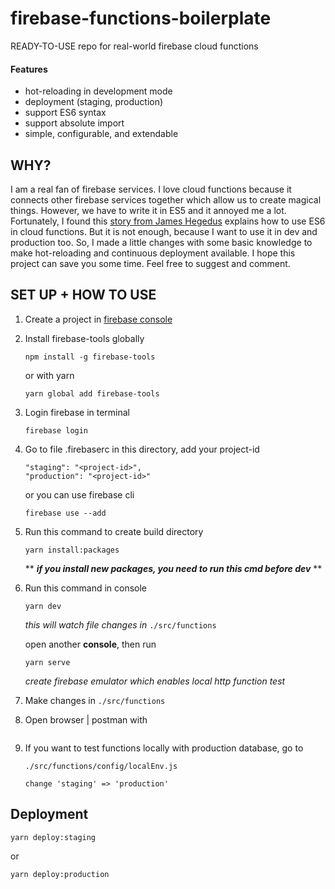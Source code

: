 # firebase-functions-boilerplate

READY-TO-USE repo for real-world firebase cloud functions

#### Features
- hot-reloading in development mode
- deployment (staging, production)
- support ES6 syntax
- support absolute import
- simple, configurable, and extendable

## WHY?
I am a real fan of firebase services. I love cloud functions because it connects other firebase services together which allow us 
to create magical things. However, we have to write it in ES5 and it annoyed me a lot. Fortunately, I found this [story from James Hegedus](https://codeburst.io/es6-in-cloud-functions-for-firebase-2-415d15205468) explains
how to use ES6 in cloud functions. But it is not enough, because I want to use it in dev and production too. So, I made a little changes with
some basic knowledge to make hot-reloading and continuous deployment available. I hope this project can save you some time. Feel free to suggest and comment.

## SET UP + HOW TO USE
1. Create a project in [firebase console](https://firebase.google.com/)
2. Install firebase-tools globally

    ```
    npm install -g firebase-tools 
    ```
    or with yarn
    ```
    yarn global add firebase-tools
    ```
3. Login firebase in terminal
    ```
    firebase login
    ```
4. Go to file .firebaserc in this directory, add your project-id
    ```
    "staging": "<project-id>",
    "production": "<project-id>"
    ```
    or you can use firebase cli
    ```
    firebase use --add
    ```
5. Run this command to create build directory
    ```
    yarn install:packages
    ```
    \** ***if you install new packages, you need to run this cmd before dev*** **
6. Run this command in console
    ```
    yarn dev
    ```
    _this will watch file changes in_ `./src/functions`
    
    open another **console**, then run
    ```
    yarn serve
    ```
    _create firebase emulator which enables local http function test_
7. Make changes in `./src/functions`
8. Open browser | postman with
    ```
    
    ```
9. If you want to test functions locally with production database, go to
 
    `./src/functions/config/localEnv.js`
    ```
    change 'staging' => 'production'
    ```

## Deployment
    
    yarn deploy:staging
    
   or 
   
    yarn deploy:production
  

